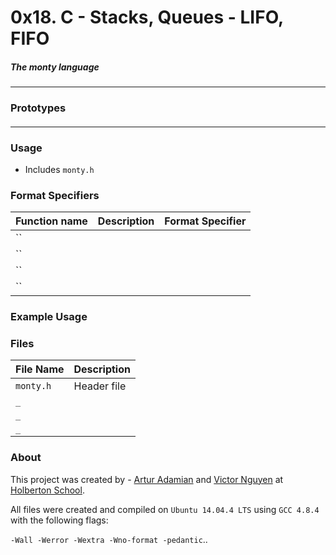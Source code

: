 # 0x18. C - Stacks, Queues - LIFO, FIFO
##### The monty language
---
### Prototypes
####

---
### Usage
- Includes `monty.h`


### Format Specifiers
Function name | Description | Format Specifier
--- | --- | ---
`` |
`` |
`` |
`` |

### Example Usage


### Files
File Name | Description
--- | ---
`monty.h` | Header file
`_` |
`_` |
`_` |

### About
This project was created by - [Artur Adamian](https://github.com/arturadamian) and
[Victor Nguyen](https://github.com/vmdn23) at [Holberton
School](http://holbertonschool.com).

All files were created and compiled on `Ubuntu 14.04.4 LTS` using `GCC 4.8.4` with
the following flags:

`-Wall -Werror -Wextra -Wno-format -pedantic`..